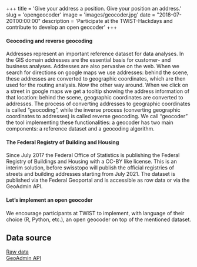 +++
title = 'Give your address a position. Give your position an address.'
slug = 'opengeocoder'
image = 'images/geocoder.jpg'
date = "2018-07-20T00:00:00"
description = 'Participate at the TWIST-Hackdays and contribute to develop an open geocoder'
+++

#### Geocoding and reverse geocoding

Addresses represent an important reference dataset for data analyses. In the GIS domain addresses are the essential basis for customer- and business analyses.
Addresses are also pervasive on the web. When we search for directions on google maps we use addresses: behind the scene, these addresses are converted to geographic coordinates, which are then used for the routing analysis. 
Now the other way around. When we click on a street in google maps we get a tooltip showing the address information of that location: behind the scene, geographic coordinates are converted to addresses.
The process of converting addresses to geographic coordinates is called “geocoding”, while the inverse process (converting geographic coordinates to addresses) is called reverse geocoding.
We call “geocoder” the tool implementing these functionalities: a geocoder has two main components: a reference dataset and a geocoding algorithm.

#### The Federal Registry of Building and Housing

Since July 2017 the Federal Office of Statistics is publishing the Federal Registry of Buildings and Housing with a CC-BY like license. This is an interim solution, before swisstopo will publish the official registries of streets and building addresses starting from July 2021.
The dataset is published via the Federal Geoportal and is accessible as row data or via the GeoAdmin API.

#### Let’s implement an open geocoder

We encourage participants at TWIST to implement, with language of their choice (R, Python, etc.), an open geocoder on top of the mentioned dataset.

## Data source

[Raw data](https://data.geo.admin.ch/ch.bfs.gebaeude_wohnungs_register/)   
[GeoAdmin API](http://api3.geo.admin.ch/services/sdiservices.html#search)
